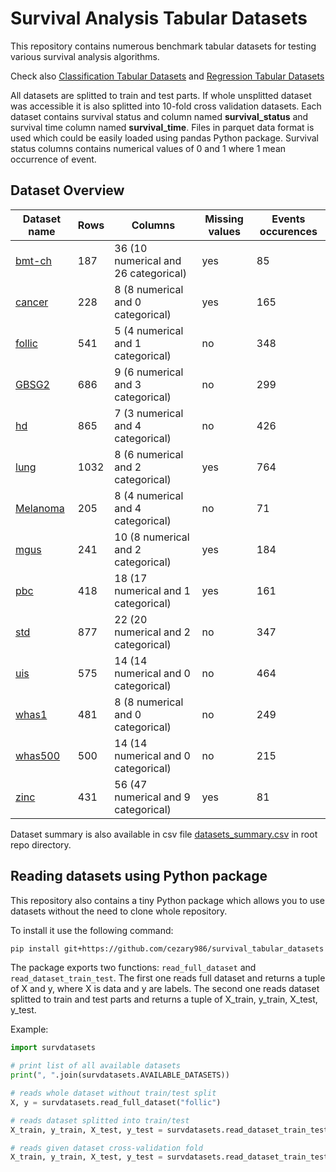 # Survival Analysis Tabular Datasets

This repository contains numerous benchmark tabular datasets for testing various survival analysis algorithms.

Check also [Classification Tabular Datasets](https://github.com/cezary986/classification_tabular_datasets) and [Regression Tabular Datasets](https://github.com/cezary986/regression_tabular_datasets)

All datasets are splitted to train and test parts. If whole unsplitted dataset was accessible it is also splitted into 10-fold cross validation datasets. Each dataset contains survival status and column named **survival_status**  and survival time column named **survival_time**. Files in parquet data format is used which could be easily loaded using pandas Python package. Survival status columns contains numerical values of 0 and 1 where 1 mean occurrence of event.


## Dataset Overview

| Dataset name                                                                                            | Rows    | Columns | Missing values | Events occurences |
| ------------------------------------------------------------------------------------------------------- | ------- | ------- | -------------- |-------------------|
| [bmt-ch](https://github.com/adaa-polsl/GuideR/blob/master/datasets/bmt/bone-marrow.arff) | 187 | 36 (10 numerical and 26 categorical) | yes  |  85 |
| [cancer](https://cran.r-project.org/web/packages/survival/survival.pdf) | 228 | 8 (8 numerical and 0 categorical) | yes  |  165 |
| [follic](https://cran.r-project.org/web/packages/randomForestSRC/randomForestSRC.pdf) | 541 | 5 (4 numerical and 1 categorical) | no  |  348 |
| [GBSG2](https://cran.r-project.org/web/packages/TH.data/TH.data.pdf) | 686 | 9 (6 numerical and 3 categorical) | no  |  299 |
| [hd](https://cran.r-project.org/web/packages/randomForestSRC/randomForestSRC.pdf) | 865 | 7 (3 numerical and 4 categorical) | no  |  426 |
| [lung](​https://www.stats.ox.ac.uk/pub/datasets/csb) | 1032 | 8 (6 numerical and 2 categorical) | yes  |  764 |
| [Melanoma](https://cran.r-project.org/web/packages/riskRegression/riskRegression.pdf) | 205 | 8 (4 numerical and 4 categorical) | no  |  71 |
| [mgus](https://cran.r-project.org/web/packages/survival/survival.pdf) | 241 | 10 (8 numerical and 2 categorical) | yes  |  184 |
| [pbc](https://cran.r-project.org/web/packages/survival/survival.pdf) | 418 | 18 (17 numerical and 1 categorical) | yes  |  161 |
| [std](https://cran.r-project.org/web/packages/KMsurv/KMsurv.pdf) | 877 | 22 (20 numerical and 2 categorical) | no  |  347 |
| [uis](https://cran.r-project.org/web/packages/quantreg/quantreg.pdf) | 575 | 14 (14 numerical and 0 categorical) | no  |  464 |
| [whas1](https://web.archive.org/web/20170318010915/http://www.umass.edu/statdata/statdata/data/whas1.txt) | 481 | 8 (8 numerical and 0 categorical) | no  |  249 |
| [whas500](https://web.archive.org/web/20170517071528/http://www.umass.edu/statdata/statdata/data/whas500.txt) | 500 | 14 (14 numerical and 0 categorical) | no  |  215 |
| [zinc](https://dceg.cancer.gov/tools/analysis/nested-cohort) | 431 | 56 (47 numerical and 9 categorical) | yes  |  81 |

Dataset summary is also available in csv file [datasets_summary.csv](https://github.com/cezary986/survival_tabular_datasets/blob/main/datasets_summary.csv) in root repo directory.

## Reading datasets using Python package

This repository also contains a tiny Python package which allows you to use datasets without the need to clone whole repository.

 To install it use the following command:

```bash
pip install git+https://github.com/cezary986/survival_tabular_datasets
```

The package exports two functions: `read_full_dataset` and `read_dataset_train_test`.
The first one reads full dataset and returns a tuple of X and y, where X is data and y are labels.
The second one reads dataset splitted to train and test parts and returns a tuple of X_train, y_train, X_test, y_test. 

Example:

```python
import survdatasets

# print list of all available datasets
print(", ".join(survdatasets.AVAILABLE_DATASETS))

# reads whole dataset without train/test split
X, y = survdatasets.read_full_dataset("follic")

# reads dataset splitted into train/test
X_train, y_train, X_test, y_test = survdatasets.read_dataset_train_test("follic")

# reads given dataset cross-validation fold
X_train, y_train, X_test, y_test = survdatasets.read_dataset_train_test("follic",  cv_fold=3)
```
